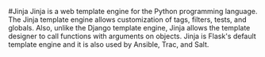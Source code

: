 #Jinja
Jinja is a web template engine for the Python programming language. The Jinja template engine allows customization of tags, filters, tests, and globals. Also, unlike the Django template engine, Jinja allows the template designer to call functions with arguments on objects. Jinja is Flask's default template engine and it is also used by Ansible, Trac, and Salt.